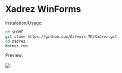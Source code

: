 # Xadrez WinForms

Instalation/Usage:
```bash
cd $HOME
git clone https://github.com/Artemis-TK/Xadrez.git
cd Xadrez
dotnet run
```

Preview:<br><br>
![](./preview_image/image.png)